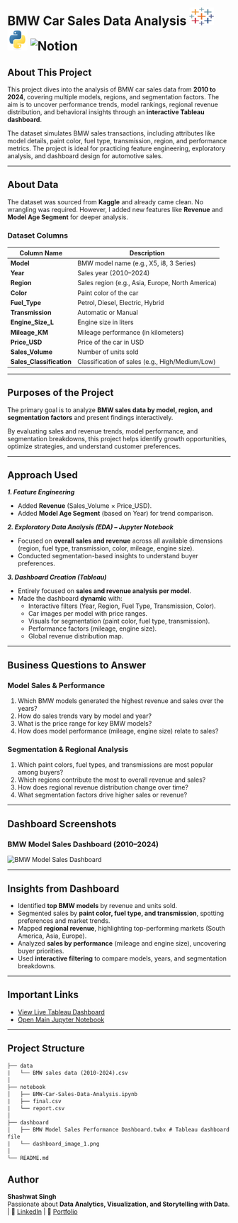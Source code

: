 # BMW Car Sales Data Analysis  <a href="https://public.tableau.com/app/profile/shashwat.sungh/viz/BMW_Car_Sales_Analysis_2010_2024/BMWModelSalesDashboard?publish=yes" target="_blank" rel="noreferrer"> <img src="https://raw.githubusercontent.com/mrankitgupta/mrankitgupta/a768d6bf0a001f03327578ae12f8867e4056cbaf/tableau-software.svg" alt="tableau" width="55" height="40"/></a>  <a href="notebook/BMW_Sales_Analysis.ipynb" target="_blank" rel="noreferrer"><img src="https://raw.githubusercontent.com/devicons/devicon/master/icons/python/python-original.svg" alt="python" width="45" height="50"/></a>     <img src="https://cdn.jsdelivr.net/gh/devicons/devicon@latest/icons/notion/notion-original.svg" width="40"  title="Notion"/>

## About This Project  
This project dives into the analysis of BMW car sales data from **2010 to 2024**, covering multiple models, regions, and segmentation factors. The aim is to uncover performance trends, model rankings, regional revenue distribution, and behavioral insights through an **interactive Tableau dashboard**.  

The dataset simulates BMW sales transactions, including attributes like model details, paint color, fuel type, transmission, region, and performance metrics. The project is ideal for practicing feature engineering, exploratory analysis, and dashboard design for automotive sales.  

---

## About Data  

The dataset was sourced from **Kaggle** and already came clean. No wrangling was required. However, I added new features like **Revenue** and **Model Age Segment** for deeper analysis.  

### Dataset Columns  

| Column Name            | Description                                      |  
|------------------------|--------------------------------------------------|  
| **Model**              | BMW model name (e.g., X5, i8, 3 Series)         |  
| **Year**               | Sales year (2010–2024)                          |  
| **Region**             | Sales region (e.g., Asia, Europe, North America)|  
| **Color**              | Paint color of the car                          |  
| **Fuel_Type**          | Petrol, Diesel, Electric, Hybrid                |  
| **Transmission**       | Automatic or Manual                             |  
| **Engine_Size_L**      | Engine size in liters                           |  
| **Mileage_KM**         | Mileage performance (in kilometers)             |  
| **Price_USD**          | Price of the car in USD                         |  
| **Sales_Volume**       | Number of units sold                            |  
| **Sales_Classification** | Classification of sales (e.g., High/Medium/Low)|  

---

## Purposes of the Project  
The primary goal is to analyze **BMW sales data by model, region, and segmentation factors** and present findings interactively.  

By evaluating sales and revenue trends, model performance, and segmentation breakdowns, this project helps identify growth opportunities, optimize strategies, and understand customer preferences.  

---

## Approach Used  

***1. Feature Engineering***  
- Added **Revenue** (Sales_Volume × Price_USD).  
- Added **Model Age Segment** (based on Year) for trend comparison.  

***2. Exploratory Data Analysis (EDA) – Jupyter Notebook***  
- Focused on **overall sales and revenue** across all available dimensions (region, fuel type, transmission, color, mileage, engine size).  
- Conducted segmentation-based insights to understand buyer preferences.  

***3. Dashboard Creation (Tableau)***  
- Entirely focused on **sales and revenue analysis per model**.  
- Made the dashboard **dynamic** with:  
  - Interactive filters (Year, Region, Fuel Type, Transmission, Color).  
  - Car images per model with price ranges.  
  - Visuals for segmentation (paint color, fuel type, transmission).  
  - Performance factors (mileage, engine size).  
  - Global revenue distribution map.  

---

## Business Questions to Answer  

### Model Sales & Performance  
1. Which BMW models generated the highest revenue and sales over the years?  
2. How do sales trends vary by model and year?  
3. What is the price range for key BMW models?  
4. How does model performance (mileage, engine size) relate to sales?  

### Segmentation & Regional Analysis  
1. Which paint colors, fuel types, and transmissions are most popular among buyers?  
2. Which regions contribute the most to overall revenue and sales?  
3. How does regional revenue distribution change over time?  
4. What segmentation factors drive higher sales or revenue?  

---

## Dashboard Screenshots  

### BMW Model Sales Dashboard (2010–2024)  
![BMW Model Sales Dashboard](https://github.com/ShashwatAnalyst/BMW-Car-Sales-Data-Analysis/blob/main/docs/BMW_Model_Sales_Dashboard.png?raw=true)  

---

## Insights from Dashboard  
- Identified **top BMW models** by revenue and units sold.  
- Segmented sales by **paint color, fuel type, and transmission**, spotting preferences and market trends.  
- Mapped **regional revenue**, highlighting top-performing markets (South America, Asia, Europe).  
- Analyzed **sales by performance** (mileage and engine size), uncovering buyer priorities.  
- Used **interactive filtering** to compare models, years, and segmentation breakdowns.  

---

## Important Links  
- [View Live Tableau Dashboard](https://public.tableau.com/app/profile/shashwat.sungh/viz/BMW_Car_Sales_Analysis_2010_2024/BMWModelSalesDashboard?publish=yes)  
- [Open Main Jupyter Notebook](notebook/BMW_Sales_Analysis.ipynb)  

---

## Project Structure  

```
├── data
|   └── BMW sales data (2010-2024).csv
│
├── notebook
│   ├── BMW-Car-Sales-Data-Analysis.ipynb
|   ├── final.csv
|   └── report.csv  
│
├── dashboard
│   ├── BMW Model Sales Performance Dashboard.twbx # Tableau dashboard file
|   └── dashboard_image_1.png
│
└── README.md
```

## Author
**Shashwat Singh**  
Passionate about **Data Analytics, Visualization, and Storytelling with Data**.<br>
| 💼 [LinkedIn](https://www.linkedin.com/in/shashwat-singh-bb2730357/)  | 👤 [Portfolio](https://www.shashwatanalyst.online/)  
